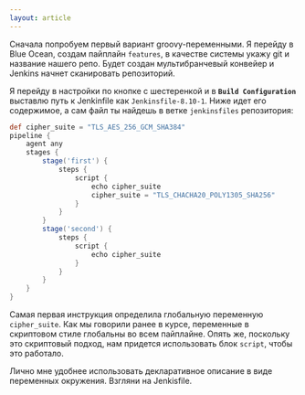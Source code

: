 ```yaml
---
layout: article
---
```

Сначала попробуем первый вариант groovy-переменными. Я перейду в Blue Ocean, создам пайплайн `features`, в качестве системы укажу git и название нашего репо. Будет создан мультибранчевый конвейер и Jenkins начнет сканировать репозиторий. 

Я перейду в настройки по кнопке с шестеренкой и в **`Build Configuration`** выставлю путь к Jenkinfile как `Jenkinsfile-8.10-1`. Ниже идет его содержимое, а сам файл ты найдешь в ветке `jenkinsfiles` репозитория:
```groovy
def cipher_suite = "TLS_AES_256_GCM_SHA384"
pipeline {
    agent any
    stages {
        stage('first') {
            steps {
                script {
                    echo cipher_suite
                    cipher_suite = "TLS_CHACHA20_POLY1305_SHA256"
                }
            }
        }
        stage('second') {
            steps {
                script {
                    echo cipher_suite
                }
            }
        }
    }
}
```

Самая первая инструкция определила глобальную переменную `cipher_suite`. Как мы говорили ранее в курсе, переменные в скриптовом стиле глобальны во всем пайплайне. Опять же, поскольку это скриптовый подход, нам придется использовать блок `script`, чтобы это работало.

Лично мне удобнее использовать декларативное описание в виде переменных окружения. Взгляни на Jenkisfile.
